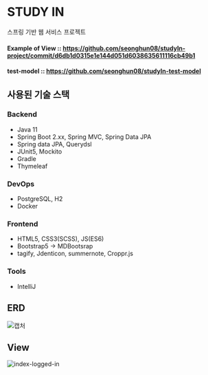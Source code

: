 # STUDY IN
스프링 기반 웹 서비스 프로젝트<br/>
#### Example of View :: https://github.com/seonghun08/studyIn-project/commit/d6db1d0315e1e144d051d6038635611116cb49b1
#### test-model :: https://github.com/seonghun08/studyIn-test-model

## 사용된 기술 스택
### Backend
* Java 11
* Spring Boot 2.xx, Spring MVC, Spring Data JPA
* Spring data JPA, Querydsl
* JUnit5, Mockito
* Gradle
* Thymeleaf

### DevOps
* PostgreSQL, H2
* Docker

### Frontend
* HTML5, CSS3(SCSS), JS(ES6)
* Bootstrap5 -> MDBootsrap
* tagify, Jdenticon, summernote, Croppr.js

### Tools
* IntelliJ

## ERD
![캡처](https://user-images.githubusercontent.com/68460507/211348561-355b0c3c-9eff-438d-ad70-1e3f45bf2e69.PNG)

## View
![index-logged-in](https://user-images.githubusercontent.com/68460507/211349795-b5c36ad6-3847-437b-9afd-92935941b31e.PNG)
